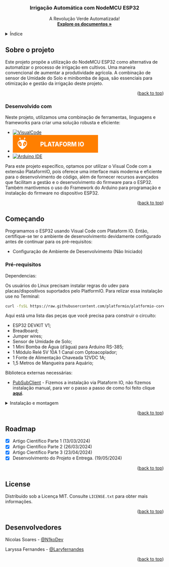 <!-- Improved compatibility of back to top link: See: https://github.com/othneildrew/Best-README-Template/pull/73 -->
<a name="readme-top"></a>

<!-- PROJECT SHIELDS -->

<!-- PROJECT -->
<br />

<div align="center">

  <h3 align="center">Irrigação Automática com NodeMCU ESP32</h3>

  <p align="center">
    A Revolução Verde Automatizada!
    <br />
    <a href="https://github.com/othneildrew/Best-README-Template"><strong>Explore os documentos »</strong></a>
    <br />
  </p>
</div>



<!-- TABLE OF CONTENTS -->

<details>
  <summary>Índice</summary>
  <ol>
    <li>
      <a href="#about-the-project">Sobre o projeto</a>
      <ul>
        <li><a href="#built-with">Construido com</a></li>
      </ul>
    </li>
    <li>
      <a href="#getting-started">Começando</a>
      <ul>
        <li><a href="#prerequisites">Pré-requisitos</a></li>
        <li><a href="#installation">Instalação e montagem</a></li>
      </ul>
    </li>
    <!-- <li><a href="#usage">Uso</a></li> -->
    <li><a href="#roadmap">Roadmap</a></li>
    <li><a href="#license">License</a></li>
    <li><a href="#contact">Desenvolvedores</a></li>
  </ol>
</details>




<!-- ABOUT THE PROJECT -->

## Sobre o projeto

Este projeto propõe a utilização do NodeMCU ESP32 como alternativa de automatizar o processo de irrigação em cultivos. Uma maneira convencional de aumentar a produtividade agrícola. A combinação de sensor de Umidade do Solo e minibomba de água, são essenciais para otimização e gestão da irrigação deste projeto.

<p align="right">(<a href="#readme-top">back to top</a>)</p>



### Desenvolvido com

Neste projeto, utilizamos uma combinação de ferramentas, linguagens e frameworks para criar uma solução robusta e eficiente:

* [![VisualCode][VisualCode]][VisualCode-url]
* [![PlataformIO][PlataformIO]][PlataformIO-url]
* [![Arduino IDE][ArduinoIDE]][Arduino-url]


Para este projeto específico, optamos por utilizar o Visual Code com a extensão PlataformIO, pois oferece uma interface mais moderna e eficiente para o desenvolvimento de código, além de fornecer recursos avançados que facilitam a gestão e o desenvolvimento do firmware para o ESP32. Também mantivemos o uso do Framework do Arduino para programação e instalação do firmware no dispositivo ESP32.

<p align="right">(<a href="#readme-top">back to top</a>)</p>



<!-- GETTING STARTED -->

## Começando
Programamos o ESP32 usando Visual Code com Plataform IO. Então, certifique-se ter o ambiente de desenvolvimento devidamente configurado antes de continuar para os pré-requisitos:

- Configuração de Ambiente de Desenvolvimento (Não Iniciado)

### Pré-requisitos

Dependencias:

Os usuários do Linux precisam instalar regras do udev para placas/dispositivos suportados pelo PlatformIO. Para relizar essa instalação use no Terminal:

```bash
curl -fsSL https://raw.githubusercontent.com/platformio/platformio-core/develop/platformio/assets/system/99-platformio-udev.rules | sudo tee /etc/udev/rules.d/99-platformio-udev.rules
```

Aqui está uma lista das peças que você precisa para construir o circuito:

- ESP32 DEVKIT V1;
- Breadboard;
- Jumper wires;
- Sensor de Umidade de Solo;
- 1 Mini Bomba de Água (d’água) para Arduino RS-385;
- 1 Módulo Relé 5V 10A 1 Canal com Optoacoplador;
- 1 Fonte de Alimentação Chaveada 12VDC 1A;
- 1,5 Metros de Mangueira para Aquário;

Biblioteca externas necessárias:

- [PubSubClient](https://github.com/knolleary/pubsubclient?utm_source=platformio&utm_medium=piohome) - Fizemos a instalação via Plataform IO, não fizemos instalação manual, para ver o passo a passo de como foi feito clique [**aqui**](https://github.com/Laryfernandes/NodeMCU-ESP32/tree/main/documentation/mqtt-lib_step-by_step).


<details>
  <summary>Instalação e montagem</summary>

  <h4>Instalação do Hardware</h4>
  <img src="documentation/schematic_flitzing/schematic_v2.png" alt="Schematic">

  <details>
    <summary>Montagem Física:</summary>
    <ol>
      <li>
        <h5>Conexões na Breadboard:</h5>
        <ul>
          <li>Conecte o ESP32 DEVKIT V1 à breadboard.</li>
          <li>Conecte o Sensor de Umidade de Solo à breadboard.</li>
          <li>Conecte a Mini Bomba de Água à breadboard.</li>
          <li>Conecte o Módulo Relé à breadboard.</li>
          <li>Conecte a Fonte de Alimentação Chaveada à Mini Bomba de Água e ao Módulo Relé.</li>
        </ul>
      </li>
      <li>
        <h5>Conexão da Mangueira:</h5>
        <ul>
          <li>Fixe uma extremidade da Mangueira para Aquário em um recipiente com água.</li>
          <li>Conecte a outra extremidade da Mangueira para Aquário na entrada da Mini Bomba de Água.</li>
          <li>Conecte outra mangueira na saída da Mini Bomba de Água.</li>
          <li>Dirija a outra extremidade desta mangueira até a planta que será irrigada.</li>
        </ul>
      </li>
      <li>
        <h5>Conexões Elétricas:</h5>
        <ul>
          <li>Utilize jumper wires para interligar os pinos correspondentes do ESP32, Sensor de Umidade de Solo, Mini Bomba de Água, Módulo Relé e Fonte de Alimentação Chaveada, seguindo o esquemático do circuito.</li>
        </ul>
      </li>
    </ol>
  </details>

  <details>
    <summary>Configuração do Software</summary>
    <ol>
      <li>
        <h5>Instalação das Bibliotecas:</h5>
        <ul>
          <li>Certifique-se de ter o Visual Studio Code com a extensão PlatformIO instalado.</li>
          <li>Abra o projeto no Visual Studio Code.</li>
          <li>No arquivo <code>platformio.ini</code>, verifique se a biblioteca PubSubClient está listada nas dependências. (Lembre-se de Instala)</li>
        </ul>
      </li>
      <li>
        <h5>Configuração do Código:</h5>
        <ul>
          <li>Abra o arquivo do código-fonte do projeto <code>main.cpp</code>.</li>
          <li>Verifique se as configurações do ESP32 estão corretas, como a configuração do WiFi, configurações do MQTT, etc.</li>
          <li>Implemente o código necessário para ler os dados do Sensor de Umidade de Solo, acionar a Mini Bomba de Água através do Módulo Relé, e publicar ou subscrever tópicos MQTT, conforme necessário para o seu projeto.</li>
        </ul>
      </li>
      <li>
        <h5>Compilação e Upload:</h5>
        <ul>
          <li>Compile o código no Visual Studio Code.</li>
          <li>Faça o upload do código compilado para o ESP32.</li>
          <li>Realize o monitoramento para ver se a ESP32 inicializou corretamente, caso não clique o botão reset na placa.</li>
          <li>Apos a conexão efetica com o Wifi e com o Broker MQTT, o ESP32 ira começar a enviar as informações de Umidade, status da bomba e botão de liga e desliga para o Broker.</li>
        </ul>
      </li>
    </ol>
  </details>
</details>




<p align="right">(<a href="#readme-top">back to top</a>)</p>


<!-- USAGE EXAMPLES

## Uso
[Em Construção]

<p align="right">(<a href="#readme-top">back to top</a>)</p> -->

<!-- ROADMAP -->

## Roadmap

- [x] Artigo Científico Parte 1 (13/03/2024)
- [x] Artigo Científico Parte 2 (26/03/2024)
- [x] Artigo Científico Parte 3 (23/04/2024)
- [x] Desenvolvimento do Projeto e Entrega. (19/05/2024)

<p align="right">(<a href="#readme-top">back to top</a>)</p>

<!-- LICENSE -->

## License

Distribuído sob a Licença MIT. Consulte `LICENSE.txt` para obter mais informações.

<p align="right">(<a href="#readme-top">back to top</a>)</p>



<!-- CONTACT -->

## Desenvolvedores

Nicolas Soares - [@N1koDev](https://github.com/N1koDev)

Laryssa Fernandes - [@Laryfernandes](https://twitter.com/your_username)


<p align="right">(<a href="#readme-top">back to top</a>)</p>

<!-- MARKDOWN LINKS & IMAGES -->
<!-- https://www.markdownguide.org/basic-syntax/#reference-style-links -->

<!-- Construido com: -->
[C++]: https://img.shields.io/badge/C%2B%2B-00599C?style=for-the-badge&logo=c%2B%2B&logoColor=white
[C++.url]: https://www.w3schools.com/cpp/cpp_intro.asp#:~:text=C%2B%2B%20is%20a%20cross%2Dplatform,over%20system%20resources%20and%20memory.

[ArduinoIDE]: https://img.shields.io/badge/Arduino-00979D?style=for-the-badge&logo=Arduino&logoColor=white
[Arduino-url]: https://www.arduino.cc/en/software

[Espressif]: https://img.shields.io/badge/espressif-E7352C?style=for-the-badge&logo=espressif&logoColor=white
[Espressif-url]: https://www.espressif.com/

[PlataformIO]: img/Plataform_IO.svg
[PlataformIO-url]: https://platformio.org/

[VisualCode]: https://img.shields.io/badge/Visual_Studio_Code-0078D4?style=for-the-badge&logo=visual%20studio%20code&logoColor=white
[VisualCode-url]: https://code.visualstudio.com/

[Schematic]: documentation/schematic_flitzing/schematic_v2.png